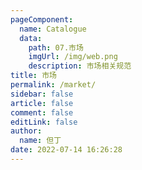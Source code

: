 ```yaml
---
pageComponent: 
  name: Catalogue
  data: 
    path: 07.市场
    imgUrl: /img/web.png
    description: 市场相关规范
title: 市场
permalink: /market/
sidebar: false
article: false
comment: false
editLink: false
author: 
  name: 但丁
date: 2022-07-14 16:26:28
---
```

